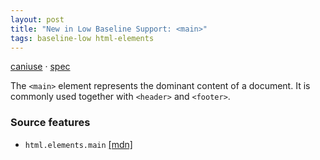 ```yaml
---
layout: post
title: "New in Low Baseline Support: <main>"
tags: baseline-low html-elements
---
```


[caniuse](https://caniuse.com/?search=main) · [spec](https://html.spec.whatwg.org/multipage/grouping-content.html#the-main-element)

The `<main>` element represents the dominant content of a document. It is commonly used together with `<header>` and `<footer>`.

### Source features

- ``html.elements.main`` [[mdn]](https://https://developer.mozilla.org/en-US/search?q=html.elements.main)
